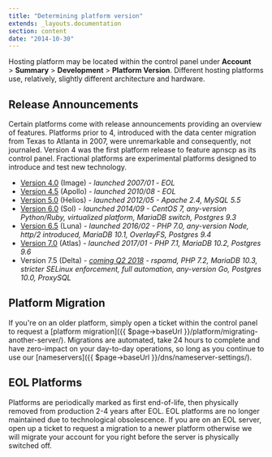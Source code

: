 ```yaml
---
title: "Determining platform version"
extends: _layouts.documentation
section: content
date: "2014-10-30"
---
```


Hosting platform may be located within the control panel under **Account** > **Summary** > **Development** > **Platform Version**. Different hosting platforms use, relatively, slightly different architecture and hardware.

## Release Announcements

Certain platforms come with release announcements providing an overview of features. Platforms prior to 4, introduced with the data center migration from Texas to Atlanta in 2007, were unremarkable and consequently, not journaled. Version 4 was the first platform release to feature apnscp as its control panel. Fractional platforms are experimental platforms designed to introduce and test new technology.

- [Version 4.0](http://updates.apisnetworks.com/2007/01/v4-platform-release/) (Image) - _launched 2007/01_ _\- EOL_
- [Version 4.5](http://updates.apisnetworks.com/2010/08/introducing-apollo-our-next-generation-platform/) (Apollo) - _launched 2010/08 - EOL_
- [Version 5.0](http://updates.apisnetworks.com/2012/02/building-your-next-hosting-platform/) (Helios) - _launched 2012/05 - Apache 2.4, MySQL 5.5_
- [Version 6.0](http://updates.apisnetworks.com/2014/09/sol-hosting-platform/) (Sol) - _launched 2014/09 - CentOS 7, any-version Python/Ruby, virtualized platform, MariaDB switch, Postgres 9.3_
- [Version 6.5](http://updates.apisnetworks.com/2016/01/luna-launched-open-beta/) (Luna) _\- launched 2016/02 - PHP 7.0, any-version Node, http/2 introduced, MariaDB 10.1, OverlayFS, Postgres 9.4_
- [Version 7.0](http://updates.apisnetworks.com/2017/01/atlas-launches/) (Atlas) - _launched 2017/01 - PHP 7.1, MariaDB 10.2, Postgres 9.6_
- Version 7.5 (Delta) - _[coming Q2 2018](https://forums.apiscp.com/t/planning-v7-5-platform/27) - rspamd, PHP 7.2, MariaDB 10.3, stricter SELinux enforcement, full automation, any-version Go, Postgres 10.0, ProxySQL_

## Platform Migration

If you're on an older platform, simply open a ticket within the control panel to request a [platform migration]({{ $page->baseUrl }}/platform/migrating-another-server/). Migrations are automated, take 24 hours to complete and have zero-impact on your day-to-day operations, so long as you continue to use our [nameservers]({{ $page->baseUrl }}/dns/nameserver-settings/).

## EOL Platforms

Platforms are periodically marked as first end-of-life, then physically removed from production 2-4 years after EOL. EOL platforms are no longer maintained due to technological obsolescence. If you are on an EOL server, open up a ticket to request a migration to a newer platform otherwise we will migrate your account for you right before the server is physically switched off.
